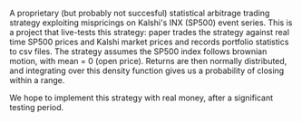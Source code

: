 A proprietary (but probably not succesful) statistical arbitrage trading strategy exploiting mispricings on Kalshi's INX (SP500)
event series. This is a project that live-tests this strategy: paper trades the strategy against real time SP500 prices and Kalshi
market prices and records portfolio statistics to csv files. The strategy assumes the SP500 index follows brownian motion, with 
mean = 0 (open price). Returns are then normally distributed, and integrating over this density function gives us a probability of
closing within a range.

We hope to implement this strategy with real money, after a significant testing period.
